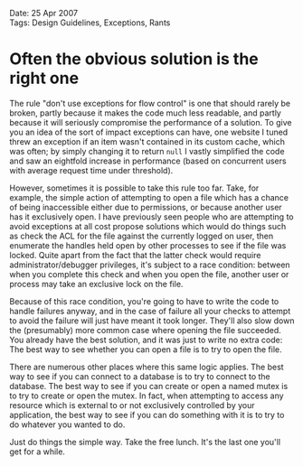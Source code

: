 Date: 25 Apr 2007  
Tags: Design Guidelines, Exceptions, Rants

# Often the obvious solution is the right one
    
The rule "don't use exceptions for flow control" is one that should rarely be broken, partly because it makes the code much less readable, and partly because it will seriously compromise the performance of a solution. To give you an idea of the sort of impact exceptions can have, one website I tuned threw an exception if an item wasn't contained in its custom cache, which was often; by simply changing it to return `null` I vastly simplified the code and saw an eightfold increase in performance (based on concurrent users with average request time under threshold).

However, sometimes it is possible to take this rule too far. Take, for example, the simple action of attempting to open a file which has a chance of being inaccessible either due to permissions, or because another user has it exclusively open. I have previously seen people who are attempting to avoid exceptions at all cost propose solutions which would do things such as check the ACL for the file against the currently logged on user, then enumerate the handles held open by other processes to see if the file was locked. Quite apart from the fact that the latter check would require administrator/debugger privileges, it's subject to a race condition: between when you complete this check and when you open the file, another user or process may take an exclusive lock on the file.

Because of this race condition, you're going to have to write the code to handle failures anyway, and in the case of failure all your checks to attempt to avoid the failure will just have meant it took longer. They'll also slow down the (presumably) more common case where opening the file succeeded. You already have the best solution, and it was just to write no extra code: The best way to see whether you can open a file is to try to open the file.

There are numerous other places where this same logic applies. The best way to see if you can connect to a database is to try to connect to the database. The best way to see if you can create or open a named mutex is to try to create or open the mutex. In fact, when attempting to access any resource which is external to or not exclusively controlled by your application, the best way to see if you can do something with it is to try to do whatever you wanted to do.

Just do things the simple way. Take the free lunch. It's the last one you'll get for a while.